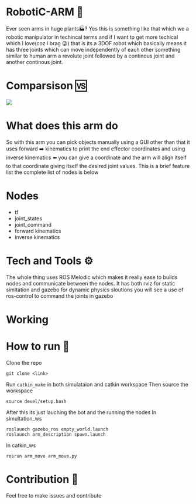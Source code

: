 # RobotiC-ARM :mechanical_arm:
Ever seen arms in huge plants:factory:? Yes this is something like that which we a robotic manipulator in techincal terms and if I want to get more techical which I love(coz I brag :stuck_out_tongue_winking_eye:) that is
its a 3DOF robot which basically means it has three joints which can move independently of each other something similar to human arm a revolute joint followed by a continous joint and another continous joint.


# Comparsison :vs:

<img src="https://i.ibb.co/Pjccf62/download-1.jpg">


# What does this arm do
So with this arm you can pick objects manually using a GUI other than that it uses forward :arrow_right: kinematics to print the end effector coordinates and using inverse kinematics :arrow_left: you can give a coordinate and the arm will align itself to that coordinate giving itself the desired joint values. This is a brief feature list the complete list of nodes is below

# Nodes
- tf
- joint_states
- joint_command
- forward kinematics
- inverse kinematics

# Tech and Tools ⚙️
The whole thing uses ROS Melodic which makes it really ease to builds nodes and communicate between the nodes. It has both rviz for static simltation and gazebo for dynamic physics sloutions you will see a use of ros-control to command the joints in gazebo

# Working





# How to run 🏃

Clone the repo
```
git clone <link>
```
Run ```catkin_make``` in both simulataion and catkin workspace
Then source the workspace
```
source devel/setup.bash
```
After this its just lauching the bot and the running the nodes
In simultation_ws
```
roslaunch gazebo_ros empty_world.launch
roslaunch arm_description spawn.launch
```
In catkin_ws
```
rosrun arm_move arm_move.py
```

# Contribution 👼
Feel free to make issues and contribute

